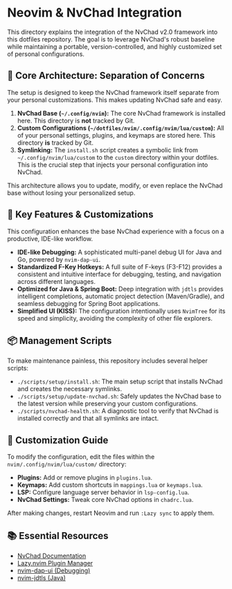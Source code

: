 # Neovim & NvChad Integration

This directory explains the integration of the NvChad v2.0 framework into this dotfiles repository. The goal is to leverage NvChad's robust baseline while maintaining a portable, version-controlled, and highly customized set of personal configurations.

## 📁 Core Architecture: Separation of Concerns

The setup is designed to keep the NvChad framework itself separate from your personal customizations. This makes updating NvChad safe and easy.

1.  **NvChad Base (`~/.config/nvim`):** The core NvChad framework is installed here. This directory is **not** tracked by Git.
2.  **Custom Configurations (`~/dotfiles/nvim/.config/nvim/lua/custom`):** All of your personal settings, plugins, and keymaps are stored here. This directory **is** tracked by Git.
3.  **Symlinking:** The `install.sh` script creates a symbolic link from `~/.config/nvim/lua/custom` to the `custom` directory within your dotfiles. This is the crucial step that injects your personal configuration into NvChad.

This architecture allows you to update, modify, or even replace the NvChad base without losing your personalized setup.

## 🚀 Key Features & Customizations

This configuration enhances the base NvChad experience with a focus on a productive, IDE-like workflow.

-   **IDE-like Debugging:** A sophisticated multi-panel debug UI for Java and Go, powered by `nvim-dap-ui`.
-   **Standardized F-Key Hotkeys:** A full suite of F-keys (F3-F12) provides a consistent and intuitive interface for debugging, testing, and navigation across different languages.
-   **Optimized for Java & Spring Boot:** Deep integration with `jdtls` provides intelligent completions, automatic project detection (Maven/Gradle), and seamless debugging for Spring Boot applications.
-   **Simplified UI (KISS):** The configuration intentionally uses `NvimTree` for its speed and simplicity, avoiding the complexity of other file explorers.

## 📦 Management Scripts

To make maintenance painless, this repository includes several helper scripts:

-   `./scripts/setup/install.sh`: The main setup script that installs NvChad and creates the necessary symlinks.
-   `./scripts/setup/update-nvchad.sh`: Safely updates the NvChad base to the latest version while preserving your custom configurations.
-   `./scripts/nvchad-health.sh`: A diagnostic tool to verify that NvChad is installed correctly and that all symlinks are intact.

## 🔧 Customization Guide

To modify the configuration, edit the files within the `nvim/.config/nvim/lua/custom/` directory:

-   **Plugins:** Add or remove plugins in `plugins.lua`.
-   **Keymaps:** Add custom shortcuts in `mappings.lua` or `keymaps.lua`.
-   **LSP:** Configure language server behavior in `lsp-config.lua`.
-   **NvChad Settings:** Tweak core NvChad options in `chadrc.lua`.

After making changes, restart Neovim and run `:Lazy sync` to apply them.

## 📚 Essential Resources

-   [NvChad Documentation](https://nvchad.com/)
-   [Lazy.nvim Plugin Manager](https://github.com/folke/lazy.nvim)
-   [nvim-dap-ui (Debugging)](https://github.com/rcarriga/nvim-dap-ui)
-   [nvim-jdtls (Java)](https://github.com/mfussenegger/nvim-jdtls)
